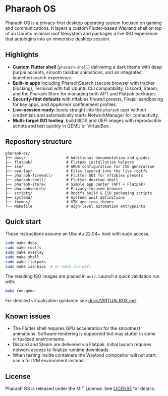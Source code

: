 # Pharaoh OS

Pharaoh OS is a privacy-first desktop operating system focused on gaming and communications. It layers a custom Flutter-based Wayland shell on top of an Ubuntu minimal root filesystem and packages a live ISO experience that autologins into an immersive desktop session.

## Highlights
- **Custom Flutter shell** (`pharaoh-shell`) delivering a dark theme with deep purple accents, smooth taskbar animations, and an integrated launcher/search experience.
- **Built-in apps** including PharaohSearch (secure browser with tracker blocking), Terminal with full Ubuntu CLI compatibility, Discord, Steam, and the Pharaoh Store for managing both APT and Flatpak packages.
- **Security-first defaults** with nftables firewall presets, Firejail sandboxing for key apps, and AppArmor confinement profiles.
- **Live-session ready**: boots straight into the `pharaoh` user without credentials and automatically starts NetworkManager for connectivity.
- **Multi-target ISO tooling**: build BIOS and UEFI images with reproducible scripts and test quickly in QEMU or VirtualBox.

## Repository structure
```
pharaoh-os/
├── docs/                  # Additional documentation and guides
├── flatpak/               # Flatpak installation helpers
├── iso/                   # GRUB configuration for ISO generation
├── overlay/               # Files layered into the live rootfs
├── pharaoh-firewall/      # Flutter GUI for nftables presets
├── pharaoh-shell/         # Flutter desktop shell
├── pharaoh-store/         # Simple app center (APT + Flatpak)
├── pharaohsearch/         # Privacy-focused browser
├── scripts/               # Rootfs build & ISO packaging scripts
├── systemd/               # Systemd unit definitions
├── themes/                # GTK and icon themes
└── Makefile               # High-level automation entrypoints
```

## Quick start
These instructions assume an Ubuntu 22.04+ host with sudo access.

```bash
sudo make deps
sudo make rootfs
sudo make overlay
sudo make shell
sudo make flatpaks
sudo make iso-bios  # or make iso-uefi
```

The resulting ISO images are placed in `out/`. Launch a quick validation run with:

```bash
make run-qemu
```

For detailed virtualization guidance see [docs/VIRTUALBOX.md](docs/VIRTUALBOX.md).

## Known issues
- The Flutter shell requires GPU acceleration for the smoothest animations. Software rendering is supported but may stutter in some virtualized environments.
- Discord and Steam are delivered via Flatpak. Initial launch requires network access to finalize runtime downloads.
- When testing inside containers the Wayland compositor will not start; use a full VM environment instead.

## License
Pharaoh OS is released under the MIT License. See [LICENSE](LICENSE) for details.

